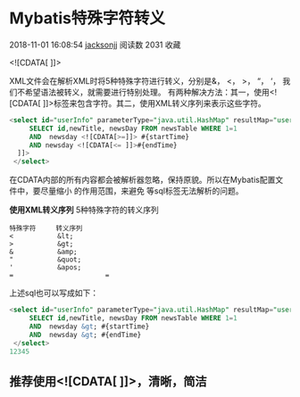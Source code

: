 # Mybatis特殊字符转义

2018-11-01 16:08:54 [jacksonjj](https://me.csdn.net/userlhj) 阅读数 2031 收藏

\<![CDATA[ ]]>

XML文件会在解析XML时将5种特殊字符进行转义，分别是&， <， >， “， ‘， 我们不希望语法被转义，就需要进行特别处理。
有两种解决方法：其一，使用\<![CDATA[ ]]>标签来包含字符。其二，使用XML转义序列来表示这些字符。

```sql
<select id="userInfo" parameterType="java.util.HashMap" resultMap="user">   
     SELECT id,newTitle, newsDay FROM newsTable WHERE 1=1  
     AND  newsday <![CDATA[>=]]> #{startTime}
     AND newsday <![CDATA[<= ]]>#{endTime}  
  ]]>  
 </select>
```

在CDATA内部的所有内容都会被解析器忽略，保持原貌。所以在Mybatis配置文件中，要尽量缩小 <![CDATA[ ]]>的作用范围，来避免 等sql标签无法解析的问题。

**使用XML转义序列**
5种特殊字符的转义序列

```
特殊字符     转义序列
<           &lt;
>           &gt;
&           &amp;
"           &quot;
'           &apos;
=						=
```

上述sql也可以写成如下：

```sql
<select id="userInfo" parameterType="java.util.HashMap" resultMap="user">   
     SELECT id,newTitle, newsDay FROM newsTable WHERE 1=1  
     AND  newsday &gt; #{startTime}
     AND  newsday &gt; #{endTime}  
 </select>  
12345
```

## 推荐使用\<![CDATA[ ]]>，清晰，简洁
